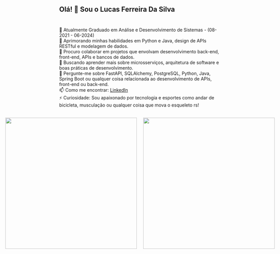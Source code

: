 ## Olá! 👋 Sou o Lucas Ferreira Da Silva</br></br>

🔭 Atualmente Graduado em Análise e Desenvolvimento de Sistemas - (08-2021 - 06-2024)</br>
🌱 Aprimorando minhas habilidades em Python e Java, design de APIs RESTful e modelagem de dados.</br>
👯 Procuro colaborar em projetos que envolvam desenvolvimento back-end, front-end, APIs e bancos de dados.</br>
🤔 Buscando aprender mais sobre microsserviços, arquitetura de software e boas práticas de desenvolvimento.</br>
💬 Pergunte-me sobre FastAPI, SQLAlchemy, PostgreSQL, Python, Java, Spring Boot ou qualquer coisa relacionada ao desenvolvimento de APIs, front-end ou back-end.</br>
📫 Como me encontrar: <a href="https://www.linkedin.com/in/lucas-ferreira-55053412a/" target="_blank">LinkedIn</a></br>
⚡ Curiosidade: Sou apaixonado por tecnologia e esportes como andar de bicicleta, musculação ou qualquer coisa que mova o esqueleto rs!</br>
</br>

<div align="center" style="display: flex; justify-content: center; gap: 20px;">

<img src="https://github-readme-stats.vercel.app/api?username=Lucasgyn94&show_icons=true&theme=dark" width="410" />
<img src="https://github-readme-stats.vercel.app/api/top-langs/?username=Lucasgyn94&layout=compact" width="410"/>

</div>
